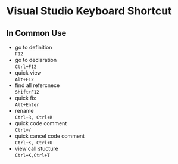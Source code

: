 # Visual Studio Keyboard Shortcut
## In Common Use
* go to definition  
    `F12`  
* go to declaration  
    `Ctrl+F12`  
* quick view  
    `Alt+F12`  
* find all refercnece  
    `Shift+F12`  
* quick fix  
    `Alt+Enter`  
* rename  
    `Ctrl+R, Ctrl+R`
* quick code comment  
    `Ctrl+/`  
* quick cancel code comment  
    `Ctrl+K, Ctrl+U`  
* view call stucture  
    `Ctrl+K,Ctrl+T`

